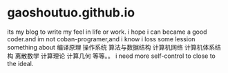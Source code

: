 # gaoshoutuo.github.io
its my blog to write my feel in life or work.
i hope i can became a good coder.and im not coban-programer,and i know i loss some lession something about 编译原理 操作系统 算法与数据结构 
计算机网络 计算机体系结构  离散数学 计算理论 计算几何 等等。。
i need more self-control to close to the ideal.
